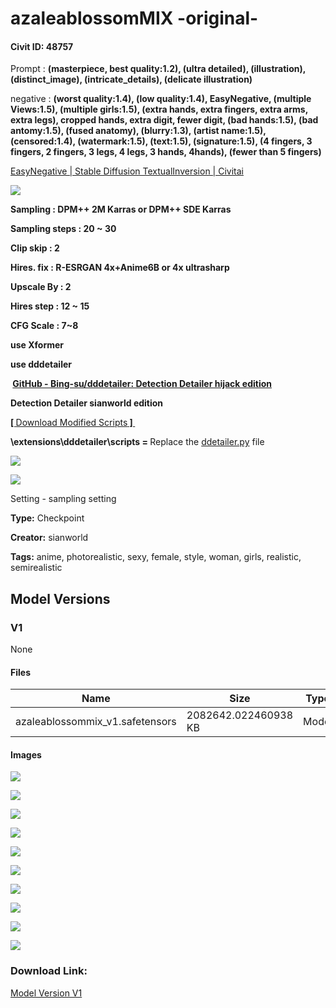 # azaleablossomMIX -original-

#### Civit ID: 48757

<p>Prompt : <strong>(masterpiece, best quality:1.2), (ultra detailed), (illustration), (distinct_image), (intricate_details), (delicate illustration)</strong></p><p>negative : <strong>(worst quality:1.4), (low quality:1.4), EasyNegative, (multiple Views:1.5), (multiple girls:1.5), (extra hands, extra fingers, extra arms, extra legs), cropped hands, extra digit, fewer digit, (bad hands:1.5), (bad antomy:1.5), (fused anatomy), (blurry:1.3), (artist name:1.5), (censored:1.4), (watermark:1.5), (text:1.5), (signature:1.5), (4 fingers, 3 fingers, 2 fingers, 3 legs, 4 legs, 3 hands, 4hands), (fewer than 5 fingers)</strong></p><p></p><p><a target="_blank" rel="ugc" href="https://civitai.com/models/7808/easynegative">EasyNegative | Stable Diffusion TextualInversion | Civitai</a></p><p></p><img src="https://imagecache.civitai.com/xG1nkqKTMzGDvpLrqFT7WA/84d3bc26-a3fa-470a-57ff-f09d58db1d00/width=525/84d3bc26-a3fa-470a-57ff-f09d58db1d00.jpeg" /><p></p><p><strong>Sampling : DPM++ 2M Karras or DPM++ SDE Karras</strong></p><p><strong>Sampling steps : 20 ~ 30</strong></p><p><strong>Clip skip : 2 </strong></p><p><strong>Hires. fix : R-ESRGAN 4x+Anime6B or 4x ultrasharp</strong></p><p><strong>Upscale By : 2</strong></p><p><strong>Hires step : 12 ~ 15</strong></p><p><strong>CFG Scale : 7~8</strong></p><p><strong>use Xformer</strong></p><p><strong>use dddetailer</strong></p><p><strong> </strong><a target="_blank" rel="ugc" href="https://oo.pe/https://github.com/Bing-su/dddetailer"><strong>GitHub - Bing-su/dddetailer: Detection Detailer hijack edition</strong></a><strong>  </strong></p><p></p><p><strong>Detection Detailer sianworld edition</strong></p><p><a target="_blank" rel="ugc" href="https://drive.google.com/drive/folders/19BpATjOmhqwCduA4eTiQJ3ZTbCNsotdW?usp=share_link"><strong>[ </strong>Download Modified Scripts<strong> ] </strong></a></p><p><strong>\extensions\dddetailer\scripts = </strong>Replace the <a target="_blank" rel="ugc" href="http://ddetailer.py">ddetailer.py</a> file</p><p></p><img src="https://imagecache.civitai.com/xG1nkqKTMzGDvpLrqFT7WA/659a74c1-342e-4647-f090-fbcc1701e000/width=525/659a74c1-342e-4647-f090-fbcc1701e000.jpeg" /><p></p><p></p><img src="https://imagecache.civitai.com/xG1nkqKTMzGDvpLrqFT7WA/f35b067c-b8ed-4924-bd06-2268279f0400/width=525/f35b067c-b8ed-4924-bd06-2268279f0400.jpeg" /><p></p><p>Setting - sampling setting</p><p></p>

**Type:** Checkpoint

**Creator:** sianworld

**Tags:** anime, photorealistic, sexy, female, style, woman, girls, realistic, semirealistic

## Model Versions

### V1

None

#### Files

| Name | Size | Type | Format | Download Url | AutoV1 | AutoV2 | SHA256 | CRC32 | BLAKE3 |
| --- | --- | --- | --- | --- | --- | --- | --- | --- | --- |
| azaleablossommix_v1.safetensors | 2082642.022460938 KB | Model | SafeTensor | https://civitai.com/api/download/models/53336 | F622930A | 6241D5BE3E | 6241D5BE3E15E1D2CC71794B1720AFA48C8AB8E395F4F7C4C7DC025930A3F328 | 758F3F1D | F55AE15459B8113618262A8B3364349AF09507B0DD169F9CDA1B8ED3E0F343FB |

#### Images

<p><img src="https://image.civitai.com/xG1nkqKTMzGDvpLrqFT7WA/d9d7e5e1-6c3d-473f-e061-f0c5163c3a00/width=450/577130.jpeg" /></p>

<p><img src="https://image.civitai.com/xG1nkqKTMzGDvpLrqFT7WA/70085e6c-ae9d-43da-f939-b76104e70100/width=450/577038.jpeg" /></p>

<p><img src="https://image.civitai.com/xG1nkqKTMzGDvpLrqFT7WA/03a4ad6d-90bd-4ebf-10a1-b31ebb52e500/width=450/577037.jpeg" /></p>

<p><img src="https://image.civitai.com/xG1nkqKTMzGDvpLrqFT7WA/1da55e57-ecae-4df3-0214-b49629877500/width=450/577039.jpeg" /></p>

<p><img src="https://image.civitai.com/xG1nkqKTMzGDvpLrqFT7WA/d32291bf-4cea-45ae-3d72-4ec274d76f00/width=450/577036.jpeg" /></p>

<p><img src="https://image.civitai.com/xG1nkqKTMzGDvpLrqFT7WA/6cc6c6d0-26bd-420e-f332-18555c855800/width=450/577040.jpeg" /></p>

<p><img src="https://image.civitai.com/xG1nkqKTMzGDvpLrqFT7WA/47795d78-791a-402d-08ba-7cc352273a00/width=450/577090.jpeg" /></p>

<p><img src="https://image.civitai.com/xG1nkqKTMzGDvpLrqFT7WA/3d49848c-519b-4963-0eb3-4b18cef8d200/width=450/577089.jpeg" /></p>

<p><img src="https://image.civitai.com/xG1nkqKTMzGDvpLrqFT7WA/19c39885-8f12-4848-1703-7dab8bd8c100/width=450/577092.jpeg" /></p>

<p><img src="https://image.civitai.com/xG1nkqKTMzGDvpLrqFT7WA/1c316a5d-8d76-4865-9518-075555ef2a00/width=450/577093.jpeg" /></p>

### Download Link:

[Model Version V1](https://civitai.com/api/download/models/53336)


